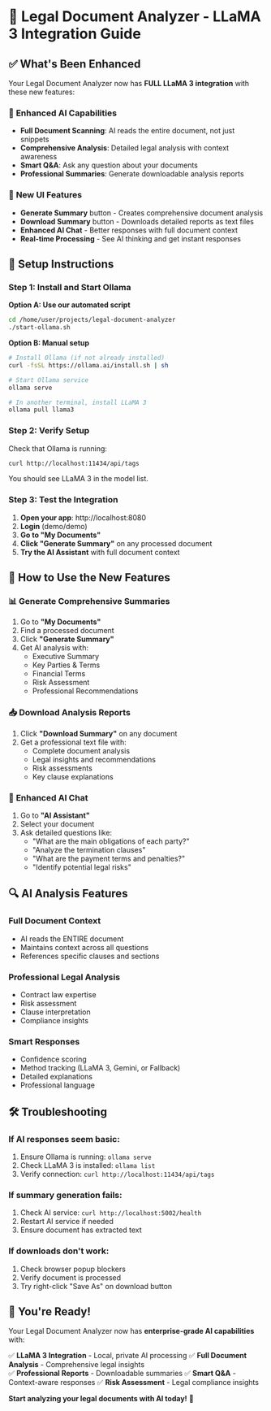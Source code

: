 # 🚀 Legal Document Analyzer - LLaMA 3 Integration Guide

## ✅ What's Been Enhanced

Your Legal Document Analyzer now has **FULL LLaMA 3 integration** with these new features:

### 🤖 **Enhanced AI Capabilities**
- **Full Document Scanning**: AI reads the entire document, not just snippets
- **Comprehensive Analysis**: Detailed legal analysis with context awareness
- **Smart Q&A**: Ask any question about your documents
- **Professional Summaries**: Generate downloadable analysis reports

### 📄 **New UI Features**
- **Generate Summary** button - Creates comprehensive document analysis
- **Download Summary** button - Downloads detailed reports as text files
- **Enhanced AI Chat** - Better responses with full document context
- **Real-time Processing** - See AI thinking and get instant responses

## 🔧 Setup Instructions

### Step 1: Install and Start Ollama

**Option A: Use our automated script**
```bash
cd /home/user/projects/legal-document-analyzer
./start-ollama.sh
```

**Option B: Manual setup**
```bash
# Install Ollama (if not already installed)
curl -fsSL https://ollama.ai/install.sh | sh

# Start Ollama service
ollama serve

# In another terminal, install LLaMA 3
ollama pull llama3
```

### Step 2: Verify Setup

Check that Ollama is running:
```bash
curl http://localhost:11434/api/tags
```

You should see LLaMA 3 in the model list.

### Step 3: Test the Integration

1. **Open your app**: http://localhost:8080
2. **Login** (demo/demo)
3. **Go to "My Documents"**
4. **Click "Generate Summary"** on any processed document
5. **Try the AI Assistant** with full document context

## 🎯 How to Use the New Features

### 📊 **Generate Comprehensive Summaries**

1. Go to **"My Documents"**
2. Find a processed document
3. Click **"Generate Summary"**
4. Get AI analysis with:
   - Executive Summary
   - Key Parties & Terms
   - Financial Terms
   - Risk Assessment
   - Professional Recommendations

### 📥 **Download Analysis Reports**

1. Click **"Download Summary"** on any document
2. Get a professional text file with:
   - Complete document analysis
   - Legal insights and recommendations
   - Risk assessments
   - Key clause explanations

### 💬 **Enhanced AI Chat**

1. Go to **"AI Assistant"**
2. Select your document
3. Ask detailed questions like:
   - "What are the main obligations of each party?"
   - "Analyze the termination clauses"
   - "What are the payment terms and penalties?"
   - "Identify potential legal risks"

## 🔍 AI Analysis Features

### **Full Document Context**
- AI reads the ENTIRE document
- Maintains context across all questions
- References specific clauses and sections

### **Professional Legal Analysis**
- Contract law expertise
- Risk assessment
- Clause interpretation
- Compliance insights

### **Smart Responses**
- Confidence scoring
- Method tracking (LLaMA 3, Gemini, or Fallback)
- Detailed explanations
- Professional language

## 🛠 Troubleshooting

### **If AI responses seem basic:**
1. Ensure Ollama is running: `ollama serve`
2. Check LLaMA 3 is installed: `ollama list`
3. Verify connection: `curl http://localhost:11434/api/tags`

### **If summary generation fails:**
1. Check AI service: `curl http://localhost:5002/health`
2. Restart AI service if needed
3. Ensure document has extracted text

### **If downloads don't work:**
1. Check browser popup blockers
2. Verify document is processed
3. Try right-click "Save As" on download button

## 🎉 You're Ready!

Your Legal Document Analyzer now has **enterprise-grade AI capabilities** with:

✅ **LLaMA 3 Integration** - Local, private AI processing
✅ **Full Document Analysis** - Comprehensive legal insights  
✅ **Professional Reports** - Downloadable summaries
✅ **Smart Q&A** - Context-aware responses
✅ **Risk Assessment** - Legal compliance insights

**Start analyzing your legal documents with AI today!** 🚀
